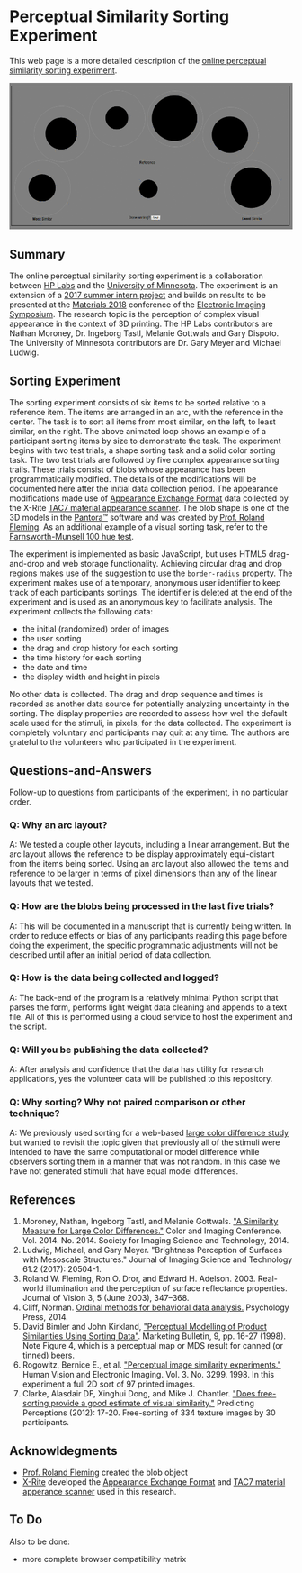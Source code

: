 # Perceptual Similarity Sorting Experiment

This web page is a more detailed description of the [online perceptual similarity sorting experiment](http://168.61.15.87/sorting_welcome.html).

![alt text](images/1801_example_sort2.gif "Example of sorting by size")

## Summary

The online perceptual similarity sorting experiment is a collaboration between [HP Labs](http://www8.hp.com/us/en/hp-labs/research/overview.html) and the [University of Minnesota](https://www-users.cs.umn.edu/~gmeyer/). The experiment is an extension of a [2017 summer intern project](https://newsblog.ext.hp.com/t5/HP-newsroom-blog/Summer-2017-interns-at-HP-Labs-Michael-Ludwig/ba-p/995) and builds on results to be presented at the [Materials 2018](http://www.imaging.org/site/IST/IST/Conferences/EI/EI_2018/Conference/C_MAAP.aspx) conference of the [Electronic Imaging Symposium](http://www.imaging.org/site/IST/IST/Conferences/EI/Symposium_Overview.aspx). The research topic is the perception of complex visual appearance in the context of 3D printing. The HP Labs contributors are Nathan Moroney, Dr. Ingeborg Tastl, Melanie Gottwals and Gary Dispoto. The University of Minnesota contributors are Dr. Gary Meyer and Michael Ludwig. 

## Sorting Experiment

The sorting experiment consists of six items to be sorted relative to a reference item. The items are arranged in an arc, with the reference in the center. The task is to sort all items from most similar, on the left, to least similar, on the right. The above animated loop shows an example of a participant sorting items by size to demonstrate the task. The experiment begins with two test trials, a shape sorting task and a solid color sorting task. The two test trials are followed by five complex appearance sorting trails. These trials consist of blobs whose appearance has been programmatically modified. The details of the modifications will be documented here after the initial data collection period. The appearance modifications made use of [Appearance Exchange Format](https://www.xrite.com/categories/formulation-and-quality-assurance-software/appearance-exchange-format-axf) data collected by the X-Rite [TAC7 material appearance scanner](https://www.xrite.com/categories/appearance/total-appearance-capture-ecosystem/tac7). The blob shape is one of the 3D models in the [Pantora™](https://www.xrite.com/categories/appearance/total-appearance-capture-ecosystem/pantora-software) software and was created by [Prof. Roland Fleming](http://www.allpsych.uni-giessen.de/roland/). As an additional example of a visual sorting task, refer to the [Farnsworth-Munsell 100 hue test](https://en.wikipedia.org/wiki/Farnsworth-Munsell_100_hue_test).

The experiment is implemented as basic JavaScript, but uses HTML5 drag-and-drop and web storage functionality. Achieving circular drag and drop regions makes use of the [suggestion](https://www.telerik.com/forums/drag-and-drop-in-circular-div-target-area) to use the `border-radius` property. The experiment makes use of a temporary, anonymous user identifier to keep track of each participants sortings. The identifier is deleted at the end of the experiment and is used as an anonymous key to facilitate analysis. The experiment collects the following data:

* the initial (randomized) order of images
* the user sorting
* the drag and drop history for each sorting
* the time history for each sorting
* the date and time
* the display width and height in pixels

No other data is collected. The drag and drop sequence and times is recorded as another data source for potentially analyzing uncertainty in the sorting. The display properties are recorded to assess how well the default scale used for the stimuli, in pixels, for the data collected. The experiment is completely voluntary and participants may quit at any time. The authors are grateful to the volunteers who participated in the experiment.

## Questions-and-Answers

Follow-up to questions from participants of the experiment, in no particular order.

### Q: Why an arc layout?

A: We tested a couple other layouts, including a linear arrangement. But the arc layout allows the reference to be display approximately equi-distant from the items being sorted. Using an arc layout also allowed the items and reference to be larger in terms of pixel dimensions than any of the linear layouts that we tested.

### Q: How are the blobs being processed in the last five trials?

A: This will be documented in a manuscript that is currently being written. In order to reduce effects or bias of any participants reading this page before doing the experiment, the specific programmatic adjustments will not be described until after an initial period of data collection.

### Q: How is the data being collected and logged?

A: The back-end of the program is a relatively minimal Python script that parses the form, performs light weight data cleaning and appends to a text file. All of this is performed using a cloud service to host the experiment and the script.

### Q: Will you be publishing the data collected?

A: After analysis and confidence that the data has utility for research applications, yes the volunteer data will be published to this repository.

### Q: Why sorting? Why not paired comparison or other technique?

A: We previously used sorting for a web-based [large color difference study](https://github.com/NMoroney/public/blob/master/docs/papers/cic22-large_color_differences.pdf) but wanted to revisit the topic given that previously all of the stimuli were intended to have the same computational or model difference while observers sorting them in a manner that was not random. In this case we have not generated stimuli that have equal model differences.

## References

1. Moroney, Nathan, Ingeborg Tastl, and Melanie Gottwals. ["A Similarity Measure for Large Color Differences."](https://github.com/NMoroney/public/blob/master/docs/papers/cic22-large_color_differences.pdf) Color and Imaging Conference. Vol. 2014. No. 2014. Society for Imaging Science and Technology, 2014.
2. Ludwig, Michael, and Gary Meyer. "Brightness Perception of Surfaces with Mesoscale Structures." Journal of Imaging Science and Technology 61.2 (2017): 20504-1.
3. Roland W. Fleming, Ron O. Dror, and Edward H. Adelson. 2003. Real-world illumination and the perception of surface reflectance properties. Journal of Vision 3, 5 (June 2003), 347–368.
4. Cliff, Norman. [Ordinal methods for behavioral data analysis.](https://searchworks.stanford.edu/view/3431365) Psychology Press, 2014.
5. David Bimler and John Kirkland, ["Perceptual Modelling of Product Similarities Using Sorting Data"](http://marketing-bulletin.massey.ac.nz/V9/MB_V9_A2_Bimler.pdf). Marketing Bulletin, 9, pp. 16-27 (1998). Note Figure 4, which is a perceptual map or MDS result for canned (or tinned) beers.
6. Rogowitz, Bernice E., et al. ["Perceptual image similarity experiments."](https://pdfs.semanticscholar.org/be12/2326c3e1b5f2375023442573a5a45ce8b75c.pdf) Human Vision and Electronic Imaging. Vol. 3. No. 3299. 1998. In this experiment a full 2D sort of 97 printed images.
7. Clarke, Alasdair DF, Xinghui Dong, and Mike J. Chantler. ["Does free-sorting provide a good estimate of visual similarity."](https://core.ac.uk/download/pdf/2832506.pdf) Predicting Perceptions (2012): 17-20. Free-sorting of 334 texture images by 30 participants.

## Acknowldegments

* [Prof. Roland Fleming](http://www.allpsych.uni-giessen.de/roland/) created the blob object 
* [X-Rite](https://www.xrite.com/) developed the [Appearance Exchange Format](https://www.xrite.com/categories/formulation-and-quality-assurance-software/appearance-exchange-format-axf) and [TAC7 material apperance scanner](https://www.xrite.com/categories/appearance/total-appearance-capture-ecosystem/tac7) used in this research.

## To Do

Also to be done:

* more complete browser compatibility matrix

